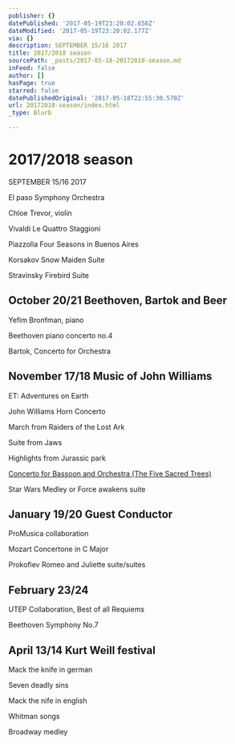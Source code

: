 ```yaml
---
publisher: {}
datePublished: '2017-05-19T23:20:02.656Z'
dateModified: '2017-05-19T23:20:02.177Z'
via: {}
description: SEPTEMBER 15/16 2017
title: 2017/2018 season
sourcePath: _posts/2017-05-18-20172018-season.md
inFeed: false
author: []
hasPage: true
starred: false
datePublishedOriginal: '2017-05-18T22:55:30.570Z'
url: 20172018-season/index.html
_type: Blurb

---
```

# **2017/2018 season**

SEPTEMBER 15/16 2017

El paso Symphony Orchestra

Chloe Trevor, violin

Vivaldi Le Quattro Staggioni

Piazzolla Four Seasons in Buenos Aires

Korsakov Snow Maiden Suite

Stravinsky Firebird Suite

## **October 20/21 Beethoven, Bartok and Beer**

Yefim Bronfman, piano

Beethoven piano concerto no.4

Bartok, Concerto for Orchestra

## **November 17/18 Music of John Williams**

ET: Adventures on Earth

John Williams Horn Concerto

March from Raiders of the Lost Ark

Suite from Jaws

Highlights from Jurassic park

[Concerto for Bassoon and Orchestra (The Five Sacred Trees)][0]

Star Wars Medley or Force awakens suite

## **January 19/20 Guest Conductor**

ProMusica collaboration

Mozart Concertone in C Major

Prokofiev Romeo and Juliette suite/suites

## **February 23/24**

UTEP Collaboration, Best of all Requiems

Beethoven Symphony No.7

## **April 13/14 Kurt Weill festival**

Mack the knife in german

Seven deadly sins

Mack the nife in english

Whitman songs

Broadway medley

[0]: https://en.wikipedia.org/wiki/The_Five_Sacred_Trees